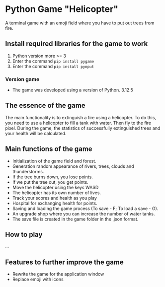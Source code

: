 # Python Game "Helicopter"
A terminal game with an emoji field where you have to put out trees from fire. 

## Install required libraries for the game to work
1. Python version more >= 3
2. Enter the command `pip install pygame`
3. Enter the command `pip install pynput`

### Version game
- The game was developed using a version of Python. 3.12.5

## The essence of the game
The main functionality is to extinguish a fire using a helicopter. To do this, you need to use a helicopter to fill a tank with water. Then fly to the fire pixel. During the game, the statistics of successfully extinguished trees and your health will be calculated.

## Main functions of the game
- Initialization of the game field and forest.
- Generation random appearance of rivers, trees, clouds and thunderstorms.
- If the tree burns down, you lose points.
- If we put the tree out, you get points.
- Move the helicopter using the keys WASD
- The helicopter has its own number of lives.
- Track your scores and health as you play
- Hospital for exchanging health for points.
- Saving and loading the game process (To save - F; To load a save - G).
- An upgrade shop where you can increase the number of water tanks.
- The save file is created in the game folder in the .json format.

## How to play
...

## Features to further improve the game
- Rewrite the game for the application window
- Replace emoji with icons

